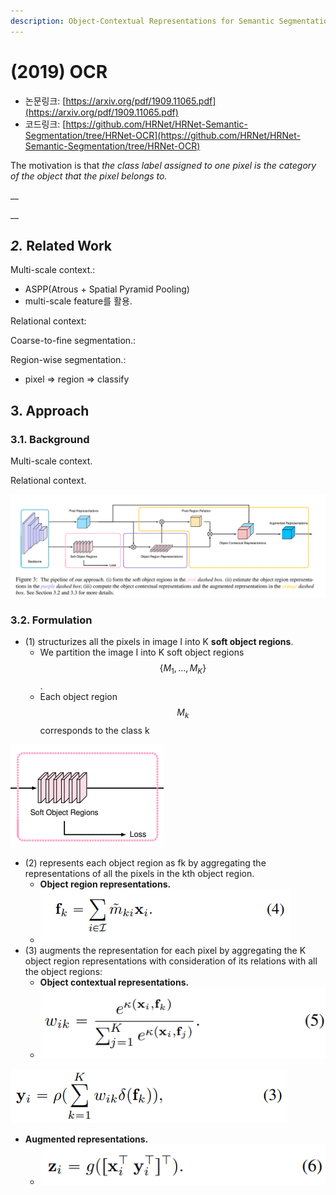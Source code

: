 ```yaml
---
description: Object-Contextual Representations for Semantic Segmentation
---
```


# \(2019\) OCR

* 논문링크: [https://arxiv.org/pdf/1909.11065.pdf](https://arxiv.org/pdf/1909.11065.pdf)
* 코드링크: [https://github.com/HRNet/HRNet-Semantic-Segmentation/tree/HRNet-OCR](https://github.com/HRNet/HRNet-Semantic-Segmentation/tree/HRNet-OCR)

The motivation is that _the class label assigned to one pixel is the category of the object that the pixel belongs to._

\_\_

\_\_

## _2._ Related Work

Multi-scale context.:

* ASPP\(Atrous + Spatial Pyramid Pooling\)
* multi-scale feature를 활용.

Relational context:

Coarse-to-fine segmentation.:

Region-wise segmentation.:

* pixel =&gt; region =&gt; classify



## 3. Approach

### 3.1. Background

Multi-scale context.

Relational context.

![](../.gitbook/assets/image%20%2817%29.png)

### 3.2. Formulation

* \(1\) structurizes all the pixels in image I into K **soft object regions**.
  * We partition the image I into K soft object regions $$ \{M_{1}, ... ,M_{K}\}$$. 
  * Each object region $$ M_{k}$$  corresponds to the class k

![](../.gitbook/assets/image%20%2886%29.png)

* \(2\) represents each object region as fk by aggregating the representations of all the pixels in the kth object region.
  * **Object region representations.**
  * ![](../.gitbook/assets/image%20%2876%29.png)
* \(3\) augments the representation for each pixel by aggregating the K object region representations with consideration of its relations with all the object regions:
  * **Object contextual representations.** 
  * ![](../.gitbook/assets/image%20%2894%29.png)



![](../.gitbook/assets/image%20%2856%29.png)

* **Augmented representations.**
  * ![](../.gitbook/assets/image%20%28145%29.png)







